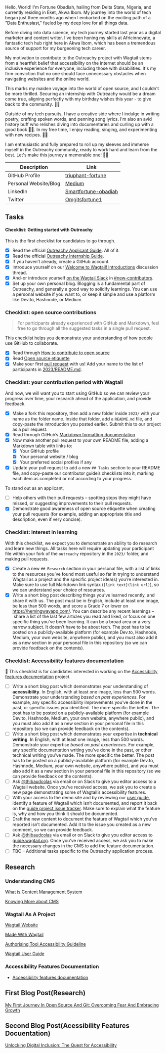 Hello, World! I'm Fortune Obadiah, hailing from Delta State, Nigeria, and currently residing in Eket, Akwa Ibom. My journey into the world of tech began just three months ago when I embarked on the exciting path of a "Data Enthusiast," fueled by my deep love for all things data.

Before diving into data science, my tech journey started last year as a digital marketer and content writer. I've been honing my skills at Africinnovate, a fantastic tech hub right here in Akwa Ibom, which has been a tremendous source of support for my burgeoning tech career.

My motivation to contribute to the Outreachy project with Wagtail stems from a heartfelt belief that accessibility on the internet should be an inclusive experience for everyone, including those with disabilities. It's my firm conviction that no one should face unnecessary obstacles when navigating websites and the online world.

This marks my maiden voyage into the world of open source, and I couldn't be more thrilled. Securing an internship with Outreachy would be a dream come true, aligning perfectly with my birthday wishes this year - to give back to the community. 🎂✨

Outside of my tech pursuits, I have a creative side where I indulge in writing poetry, crafting spoken words, and penning song lyrics. I'm also an avid history buff who relishes diving into documentaries and curling up with a good book 📖🎵. In my free time, I enjoy reading, singing, and experimenting with new recipes. 🍳🎤

I am enthusiastic and fully prepared to roll up my sleeves and immerse myself in the Outreachy community, ready to work hard and learn from the best. Let's make this journey a memorable one! 🚀🌟

| Description          | Link                                      |
|----------------------|-------------------------------------------|
| GitHub Profile       | [triuphant-fortune](https://github.com/triumphant-fortune) |
| Personal Website/Blog| [Medium](https://medium.com/@fortuneweb3info)          |
| LinkedIn             | [Smartfortune-obadiah](https://www.linkedin.com/in/smartfortune-obadiah-895932264/) |
| Twitter              | [Omgitsfortune1](https://twitter.com/OMGitsfortune1)   |


## Tasks

#### Checklist: Getting started with Outreachy

This is the first checklist for candidates to go through.

- [x] Read the official [Outreachy Applicant Guide](https://www.outreachy.org/docs/applicant/). All of it.
- [x] Read the official [Outreachy Internship Guide](https://www.outreachy.org/docs/internship/).
- [x] If you haven’t already, create a GitHub account.
- [x] Introduce yourself on our [Welcome to Wagtail! Introductions](https://github.com/wagtail/outreachy/discussions/1) discussion thread.
- [x] And-or introduce yourself [on the Wagtail Slack](https://github.com/wagtail/wagtail/wiki/Slack) in [#new-contributors](https://github.com/wagtail/wagtail/wiki/Slack#new-contributors).
- [x] Set up your own personal blog. Blogging is a fundamental part of Outreachy, and generally a good way to solidify learnings. You can use a personal website if you want to, or keep it simple and use a platform like Dev.to, Hashnode, or Medium.

### Checklist: open source contributions

> For participants already experienced with GitHub and Markdown, feel free to go through all the suggested tasks in a single pull request.

This checklist helps you demonstrate your understanding of how people use GitHub to collaborate.

- [x] Read through [How to contribute to open source](https://opensource.guide/how-to-contribute/)
- [x] Read [Open source etiquette](https://developer.mozilla.org/en-US/docs/MDN/Community/Open_source_etiquette)
- [x] Make your first [pull request](https://docs.github.com/en/pull-requests/collaborating-with-pull-requests/proposing-changes-to-your-work-with-pull-requests/creating-a-pull-request) with us! Add your name to the list of participants in [2023/README.md](2023/README.md).

### Checklist: your contribution period with Wagtail

And now, we will want you to start using GitHub so we can review your progress over time, your research ahead of the application, and provide feedback.

- [x] Make a fork this repository, then add a new folder inside `2023/` with your name as the folder name. Inside that folder, add a `README.md` file, and copy-paste the introduction you posted earlier. Submit this to our project as a pull request.
- [x] Read through GitHub’s [Markdown formatting documentation](https://docs.github.com/en/get-started/writing-on-github/getting-started-with-writing-and-formatting-on-github/basic-writing-and-formatting-syntax)
- [x] Now make another pull request to your own README file, adding a Markdown table with links to:
  - [x] Your GitHub profile
  - [x] Your personal website / blog
  - [x] Your preferred social profiles if any
- [x] Update your pull request to add a new `## Tasks` section to your README file, and copy-paste our contributor guide’s checklists into it, marking each item as completed or not according to your progress.

To stand out as an applicant,

- [ ] Help others with their pull requests – spotting steps they might have missed, or suggesting improvements to their pull requests.
- [x] Demonstrate good awareness of open source etiquette when creating your pull requests (for example, adding an appropriate title and description, even if very concise).

### Checklist: interest in learning

With this checklist, we expect you to demonstrate an ability to do research and learn new things. All tasks here will require updating your participant file within your fork of the `outreachy` repository in the `2023/` folder, and making pull requests.

- [x] Create a new `## Research` section in your personal file, with a list of links to the resources you’ve found most useful so far in trying to understand Wagtail as a project and the specific project idea(s) you’re interested in. Make sure to use full Markdown link syntax (`[link text](link url)`), so we can understand your choice of resources.
- [x] Write a short blog post describing things you’ve learned recently, and share it with us. The post must be in English, include at least one image, be less than 500 words, and score a Grade 7 or lower on <https://hemingwayapp.com/>. You can describe any recent learnings – share a list of the last few articles you read and liked, or focus on one specific thing you’ve been learning. It can be a broad area or a very narrow subject. It doesn’t have to be about tech. The post has to be posted on a publicly-available platform (for example Dev.to, Hashnode, Medium, your own website, anywhere public), and you must also add it as a new section in your personal file in this repository (so we can provide feedback on the contents).

### Checklist: Accessibility features documentation

🚧 This checklist is for candidates interested in working on the [Accessibility features documentation](https://github.com/wagtail/outreachy/blob/main/project-ideas.md#accessibility-features-documentation) project.

- [ ] Write a short blog post which demonstrates your understanding of **accessibility**. In English, with at least one image, less than 500 words. Demonstrate your understanding _based on past experiences_. For example, any specific accessibility improvements you’ve done in the past, or specific issues you identified. The more specific the better. The post has to be posted on a publicly-available platform (for example Dev.to, Hashnode, Medium, your own website, anywhere public), and you must also add it as a new section in your personal file in this repository (so we can provide feedback on the contents).
- [ ] Write a short blog post which demonstrates your expertise in **technical writing**. In English, with at least one image, less than 500 words. Demonstrate your expertise _based on past experiences_. For example, any specific documentation writing you’ve done in the past, or other technical writing you’ve made. The more specific the better. The post has to be posted on a publicly-available platform (for example Dev.to, Hashnode, Medium, your own website, anywhere public), and you must also add it as a new section in your personal file in this repository (so we can provide feedback on the contents).
- [ ] Ask [@thibaudcolas](https://github.com/thibaudcolas) via email or on Slack to give you editor access to a Wagtail website. Once you’ve received access, we ask you to create a new page demonstrating some of Wagtail’s accessibility features.
- [ ] With your access to the demo site and by reviewing our [user guide](https://guide.wagtail.org/), identify a feature of Wagtail which isn’t documented, and report it back on the [guide project issue tracker](https://github.com/wagtail/guide/issues). Make sure to explain what the feature is, why and how you think it should be documented.
- [ ] Draft the new content to document the feature of Wagtail which you’ve reported isn’t documented. Add it to the issue you created as a new comment, so we can provide feedback.
- [ ] Ask [@thibaudcolas](https://github.com/thibaudcolas) via email or on Slack to give you editor access to [guide.wagtail.org](https://guide.wagtail.org/). Once you’ve received access, we ask you to make the necessary changes in the CMS to add the feature documentation.
- [ ] TBC – Additional tasks specific to the Outreachy application process.

##  Research 

### Understanding CMS

[What is Content Management System](https://blog.golayer.io/business/content-management-system-cms)

[Knowing More about CMS](https://sitechecker.pro/cms-functions-and-definition/)

### Wagtail As A Project

[Wagtail Website](https://wagtail.org/about-wagtail/)

[Made With Wagtail](https://madewithwagtail.org/)

[Authorising Tool Accessibility Guideline](https://www.w3.org/TR/ATAG20/)

[Wagtail User Guide](https://guide.wagtail.org/en-latest/)


### Accessibility Features Documentation

- [Accessibility features documentation](#accessibility-features-documentation)

## First Blog Post(Research)
[My First Journey In Open Source And Git: Overcoming Fear And Embracing Growth](https://medium.com/@fortuneweb3info/navigating-my-first-journey-in-open-source-and-git-overcoming-fear-and-embracing-growth-7f1167f5a6d8)

## Second  Blog Post(Acessibility Features Docuentation)
[Unlocking Digital Inclusion: The Quest for Accessibility](https://fortuneweb3info.medium.com/unlocking-digital-inclusion-the-quest-for-accessibility-a0a36e99e4b6)
